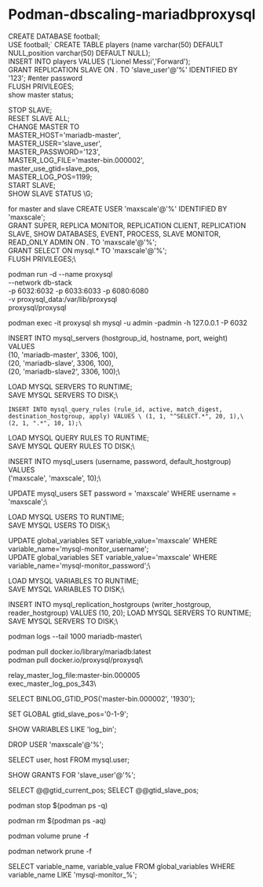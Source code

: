 # Podman-dbscaling-mariadbproxysql


CREATE DATABASE football;\
 USE football;\`
 CREATE TABLE players (name varchar(50) DEFAULT NULL,position varchar(50) DEFAULT NULL);\
 INSERT INTO players VALUES ('Lionel Messi','Forward');\
 GRANT REPLICATION SLAVE ON *.* TO 'slave_user'@'%' IDENTIFIED BY '123'; #enter password\
 FLUSH PRIVILEGES;\
 show master status;

STOP SLAVE; \
RESET SLAVE ALL; \
 CHANGE MASTER TO \
   MASTER_HOST='mariadb-master',\
   MASTER_USER='slave_user',\
   MASTER_PASSWORD='123',\
   MASTER_LOG_FILE='master-bin.000002',\
   master_use_gtid=slave_pos,\
   MASTER_LOG_POS=1199;\
START SLAVE;\
SHOW SLAVE STATUS \G;


for  master and slave
CREATE USER 'maxscale'@'%' IDENTIFIED BY 'maxscale';\
GRANT SUPER, REPLICA MONITOR, REPLICATION CLIENT, REPLICATION SLAVE, SHOW DATABASES, EVENT, PROCESS, SLAVE MONITOR, READ_ONLY ADMIN ON *.* TO 'maxscale'@'%';\
GRANT SELECT ON mysql.* TO 'maxscale'@'%';\
FLUSH PRIVILEGES;\


podman run -d --name proxysql \
    --network db-stack \
    -p 6032:6032 -p 6033:6033 -p 6080:6080 \
    -v proxysql_data:/var/lib/proxysql \
    proxysql/proxysql

podman exec -it proxysql sh
mysql -u admin -padmin -h 127.0.0.1 -P 6032

INSERT INTO mysql_servers (hostgroup_id, hostname, port, weight) VALUES \
(10, 'mariadb-master', 3306, 100), \
(20, 'mariadb-slave', 3306, 100),\
(20, 'mariadb-slave2', 3306, 100);\

LOAD MYSQL SERVERS TO RUNTIME;\
SAVE MYSQL SERVERS TO DISK;\

`INSERT INTO mysql_query_rules (rule_id, active, match_digest, destination_hostgroup, apply) VALUES \
(1, 1, "^SELECT.*", 20, 1),\
(2, 1, ".*", 10, 1);\`

LOAD MYSQL QUERY RULES TO RUNTIME;\
SAVE MYSQL QUERY RULES TO DISK;\

INSERT INTO mysql_users (username, password, default_hostgroup) VALUES \
('maxscale', 'maxscale', 10);\

UPDATE mysql_users SET password = 'maxscale' WHERE username = 'maxscale';\

LOAD MYSQL USERS TO RUNTIME;\
SAVE MYSQL USERS TO DISK;\

UPDATE global_variables SET variable_value='maxscale' WHERE variable_name='mysql-monitor_username';\
UPDATE global_variables SET variable_value='maxscale' WHERE variable_name='mysql-monitor_password';\

LOAD MYSQL VARIABLES TO RUNTIME;\
SAVE MYSQL VARIABLES TO DISK;\

INSERT INTO mysql_replication_hostgroups (writer_hostgroup, reader_hostgroup) VALUES (10, 20);
LOAD MYSQL SERVERS TO RUNTIME; \
SAVE MYSQL SERVERS TO DISK;\

podman logs --tail 1000 mariadb-master\

podman pull docker.io/library/mariadb:latest\
podman pull docker.io/proxysql/proxysql\

relay_master_log_file:master-bin.000005 \
exec_master_log_pos_343\

SELECT BINLOG_GTID_POS('master-bin.000002', '1930');

SET GLOBAL gtid_slave_pos='0-1-9';

SHOW VARIABLES LIKE 'log_bin';

DROP USER 'maxscale'@'%';

SELECT user, host FROM mysql.user;

SHOW GRANTS FOR 'slave_user'@'%';

SELECT @@gtid_current_pos;
SELECT @@gtid_slave_pos;

podman stop $(podman ps -q)

podman rm $(podman ps -aq)

podman volume prune -f

podman network prune -f


SELECT variable_name, variable_value 
FROM global_variables 
WHERE variable_name LIKE 'mysql-monitor_%';



